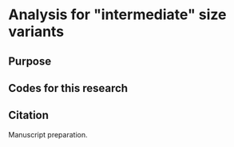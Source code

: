 # Analysis for "intermediate" size variants
## Purpose
## Codes for this research

## Citation
Manuscript preparation.
